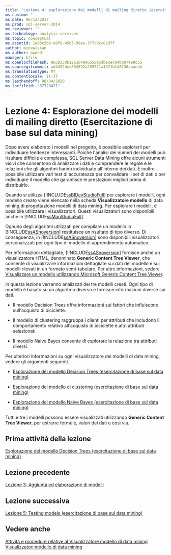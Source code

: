 ```yaml
---
title: 'Lezione 4: esplorazione dei modelli di mailing diretto (esercitazione di base sul data mining) | Microsoft Docs'
ms.custom: ''
ms.date: 06/13/2017
ms.prod: sql-server-2014
ms.reviewer: ''
ms.technology: analysis-services
ms.topic: conceptual
ms.assetid: 1e00c5b9-a9f8-4503-99ee-377c9cc02d7f
author: minewiskan
ms.author: owend
manager: kfile
ms.openlocfilehash: 8659350b126164e06550acdbecec04bb07499c55
ms.sourcegitcommit: ad4d92dce894592a259721a1571b1d8736abacdb
ms.translationtype: MT
ms.contentlocale: it-IT
ms.lasthandoff: 08/04/2020
ms.locfileid: "87720471"
---
```

# <a name="lesson-4-exploring-the-targeted-mailing-models-basic-data-mining-tutorial"></a>Lezione 4: Esplorazione dei modelli di mailing diretto (Esercitazione di base sul data mining)
  Dopo avere elaborato i modelli nel progetto, è possibile esplorarli per individuare tendenze interessanti. Poiché l'analisi dei numeri dei modelli può risultare difficile e complessa, SQL Server Data Mining offre alcuni strumenti visivi che consentono di analizzare i dati e comprendere le regole e le relazioni che gli algoritmi hanno individuato all'interno dei dati. È inoltre possibile utilizzare vari test di accuratezza per convalidare il set di dati o per individuare il modello che garantisce le prestazioni migliori prima di distribuirlo.  
  
 Quando si utilizza [!INCLUDE[ssBIDevStudioFull](../includes/ssbidevstudiofull-md.md)] per esplorare i modelli, ogni modello creato viene elencato nella scheda **Visualizzatore modello** di data mining di progettazione modelli di data mining. Per esplorare i modelli, è possibile utilizzare i visualizzatori. Questi visualizzatori sono disponibili anche in [!INCLUDE[ssManStudioFull](../includes/ssmanstudiofull-md.md)].  
  
 Ognuno degli algoritmi utilizzati per compilare un modello in [!INCLUDE[ssASnoversion](../includes/ssasnoversion-md.md)] restituisce un risultato di tipo diverso. Di conseguenza, in [!INCLUDE[ssASnoversion](../includes/ssasnoversion-md.md)] sono disponibili visualizzatori personalizzati per ogni tipo di modello di apprendimento automatico.  
  
 Per informazioni dettagliate, [!INCLUDE[ssASnoversion](../includes/ssasnoversion-md.md)] fornisce anche un visualizzatore HTML, denominato **Generic Content Tree Viewer**, che consente di visualizzare informazioni dettagliate sui dati del modello e sui modelli rilevati in un formato semi-tabulare. Per altre informazioni, vedere [Visualizzare un modello utilizzando Microsoft Generic Content Tree Viewer](../../2014/analysis-services/data-mining/browse-a-model-using-the-microsoft-generic-content-tree-viewer.md).  
  
 In questa lezione verranno analizzati dei tre modelli creati. Ogni tipo di modello è basato su un algoritmo diverso e fornisce informazioni diverse sui dati.  
  
-   Il modello Decision Trees offre informazioni sui fattori che influiscono sull'acquisto di biciclette.  
  
-   Il modello di clustering raggruppa i clienti per attributi che includono il comportamento relativo all'acquisto di biciclette e altri attributi selezionati.  
  
-   Il modello Naive Bayes consente di esplorare la relazione tra attributi diversi.  
  
 Per ulteriori informazioni su ogni visualizzatore dei modelli di data mining, vedere gli argomenti seguenti.  
  
-   [Esplorazione del modello Decision Trees &#40;esercitazione di base sul data mining&#41;](../../2014/tutorials/exploring-the-decision-tree-model-basic-data-mining-tutorial.md)  
  
-   [Esplorazione del modello di clustering &#40;esercitazione di base sul data mining&#41;](../../2014/tutorials/exploring-the-clustering-model-basic-data-mining-tutorial.md)  
  
-   [Esplorazione del modello Naive Bayes &#40;esercitazione di base sul data mining&#41;](../../2014/tutorials/exploring-the-naive-bayes-model-basic-data-mining-tutorial.md)  
  
 Tutti e tre i modelli possono essere visualizzati utilizzando **Generic Content Tree Viewer**, per estrarre formule, valori dei dati e così via.  
  
## <a name="first-task-in-lesson"></a>Prima attività della lezione  
 [Esplorazione del modello Decision Trees &#40;esercitazione di base sul data mining&#41;](../../2014/tutorials/exploring-the-decision-tree-model-basic-data-mining-tutorial.md)  
  
## <a name="previous-lesson"></a>Lezione precedente  
 [Lezione 3: Aggiunta ed elaborazione di modelli](../../2014/tutorials/lesson-3-adding-and-processing-models.md)  
  
## <a name="next-lesson"></a>Lezione successiva  
 [Lezione 5: Testing models &#40;esercitazione di base sul data mining&#41;](../../2014/tutorials/lesson-5-testing-models-basic-data-mining-tutorial.md)  
  
## <a name="see-also"></a>Vedere anche  
 [Attività e procedure relative al Visualizzatore modello di data mining](../../2014/analysis-services/data-mining/mining-model-viewer-tasks-and-how-tos.md)   
 [Visualizzatori modello di data mining](../../2014/analysis-services/data-mining/data-mining-model-viewers.md)  
  
  
